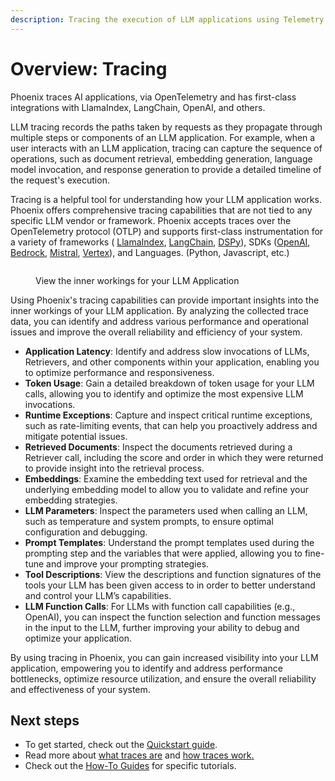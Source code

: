 ```yaml
---
description: Tracing the execution of LLM applications using Telemetry
---
```


# Overview: Tracing

Phoenix traces AI applications, via OpenTelemetry and has first-class integrations with LlamaIndex, LangChain, OpenAI, and others.

LLM tracing records the paths taken by requests as they propagate through multiple steps or components of an LLM application. For example, when a user interacts with an LLM application, tracing can capture the sequence of operations, such as document retrieval, embedding generation, language model invocation, and response generation to provide a detailed timeline of the request's execution.

Tracing is a helpful tool for understanding how your LLM application works. Phoenix offers comprehensive tracing capabilities that are not tied to any specific LLM vendor or framework. Phoenix accepts traces over the OpenTelemetry protocol (OTLP) and supports first-class instrumentation for a variety of frameworks ( [LlamaIndex](https://arize.com/docs/phoenix/integrations/frameworks/llamaindex), [LangChain](https://arize.com/docs/phoenix/integrations/frameworks/langchain), [DSPy](https://arize.com/docs/phoenix/integrations/frameworks/dspy/dspy-tracing)), SDKs ([OpenAI](https://arize.com/docs/phoenix/integrations/llm-providers/openai), [Bedrock](https://arize.com/docs/phoenix/integrations/llm-providers/amazon-bedrock), [Mistral](https://arize.com/docs/phoenix/integrations/llm-providers/mistralai), [Vertex](https://arize.com/docs/phoenix/integrations/llm-providers/vertexai)), and Languages. (Python, Javascript, etc.)

<figure><img src="https://storage.googleapis.com/arize-phoenix-assets/assets/images/phoenix_tracing.png" alt=""><figcaption><p>View the inner workings for your LLM Application</p></figcaption></figure>

Using Phoenix's tracing capabilities can provide important insights into the inner workings of your LLM application. By analyzing the collected trace data, you can identify and address various performance and operational issues and improve the overall reliability and efficiency of your system.

* **Application Latency**: Identify and address slow invocations of LLMs, Retrievers, and other components within your application, enabling you to optimize performance and responsiveness.
* **Token Usage**: Gain a detailed breakdown of token usage for your LLM calls, allowing you to identify and optimize the most expensive LLM invocations.
* **Runtime Exceptions**: Capture and inspect critical runtime exceptions, such as rate-limiting events, that can help you proactively address and mitigate potential issues.
* **Retrieved Documents**: Inspect the documents retrieved during a Retriever call, including the score and order in which they were returned to provide insight into the retrieval process.
* **Embeddings**: Examine the embedding text used for retrieval and the underlying embedding model to allow you to validate and refine your embedding strategies.
* **LLM Parameters**: Inspect the parameters used when calling an LLM, such as temperature and system prompts, to ensure optimal configuration and debugging.
* **Prompt Templates**: Understand the prompt templates used during the prompting step and the variables that were applied, allowing you to fine-tune and improve your prompting strategies.
* **Tool Descriptions**: View the descriptions and function signatures of the tools your LLM has been given access to in order to better understand and control your LLM’s capabilities.
* **LLM Function Calls**: For LLMs with function call capabilities (e.g., OpenAI), you can inspect the function selection and function messages in the input to the LLM, further improving your ability to debug and optimize your application.

By using tracing in Phoenix, you can gain increased visibility into your LLM application, empowering you to identify and address performance bottlenecks, optimize resource utilization, and ensure the overall reliability and effectiveness of your system.

## Next steps

* To get started, check out the [Quickstart guide](llm-traces-1/).
* Read more about [what traces are](broken-reference) and [how traces work](broken-reference)[.](llm-traces.md#how-does-tracing-work)
* Check out the [How-To Guides](how-to-tracing/) for specific tutorials.
